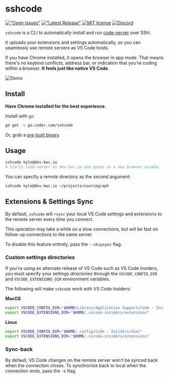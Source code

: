 # sshcode

[!["Open Issues"](https://img.shields.io/github/issues-raw/codercom/sshcode.svg)](https://github.com/codercom/sshcode/issues)
[!["Latest Release"](https://img.shields.io/github/release/codercom/sshcode.svg)](https://github.com/codercom/sshcode/releases/latest)
[![MIT license](https://img.shields.io/badge/license-MIT-green.svg)](https://github.com/codercom/sshcode/blob/master/LICENSE)
[![Discord](https://img.shields.io/discord/463752820026376202.svg?label=&logo=discord&logoColor=ffffff&color=7389D8&labelColor=6A7EC2)](https://discord.gg/zxSwN8Z)

`sshcode` is a CLI to automatically install and run [code-server](https://github.com/codercom/code-server) over SSH.

It uploads your extensions and settings automatically, so you can seamlessly use
remote servers as VS Code hosts.

If you have Chrome installed, it opens the browser in app mode. That means
there's no keybind conflicts, address bar, or indication that you're coding within a browser.
**It feels just like native VS Code.**

![Demo](/demo.gif)

## Install

**Have Chrome installed for the best experience.**

Install with `go`:

```bash
go get -u go.coder.com/sshcode
```

Or, grab a [pre-built binary](https://github.com/codercom/sshcode/releases).

## Usage

```bash
sshcode kyle@dev.kwc.io
# Starts code-server on dev.kwc.io and opens in a new browser window.
```

You can specify a remote directory as the second argument:

```bash
sshcode kyle@dev.kwc.io ~/projects/sourcegraph
```

## Extensions & Settings Sync

By default, `sshcode` will `rsync` your local VS Code settings and extensions
to the remote server every time you connect.

This operation may take a while on a slow connections, but will be fast
on follow-up connections to the same server.

To disable this feature entirely, pass the `--skipsync` flag.

### Custom settings directories

If you're using an alternate release of VS Code such as VS Code Insiders, you
must specify your settings directories through the `VSCODE_CONFIG_DIR` and
`VSCODE_EXTENSIONS_DIR` environment variables.

The following will make `sshcode` work with VS Code Insiders:

**MacOS**

```bash
export VSCODE_CONFIG_DIR="$HOME/Library/Application Support/Code - Insiders/User"
export VSCODE_EXTENSIONS_DIR="$HOME/.vscode-insiders/extensions"
```

**Linux**

```bash
export VSCODE_CONFIG_DIR="$HOME/.config/Code - Insiders/User"
export VSCODE_EXTENSIONS_DIR="$HOME/.vscode-insiders/extensions"
```

### Sync-back

By default, VS Code changes on the remote server won't be synced back
when the connection closes. To synchronize back to local when the connection ends,
pass the `-b` flag.
